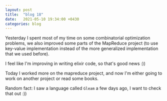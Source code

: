 ```yaml
---
layout: post
title:  "blog 18"
date:   2021-05-10 19:34:00 +0430
categories: blog
---
```


Yesterday I spent most of my time on some combinatorial optimization problems,
we also improved some parts of the MapReduce project (to use key-value implementation instead of the more generalized implementation that we used before).

I feel like I'm improving in writing elixir code, so that's good news :)) 

Today I worked more on the mapreduce project, and now I'm either going to work on another project or read some books.


Random fact:
I saw a language called `Gleam` a few days ago, I want to check that out :))

